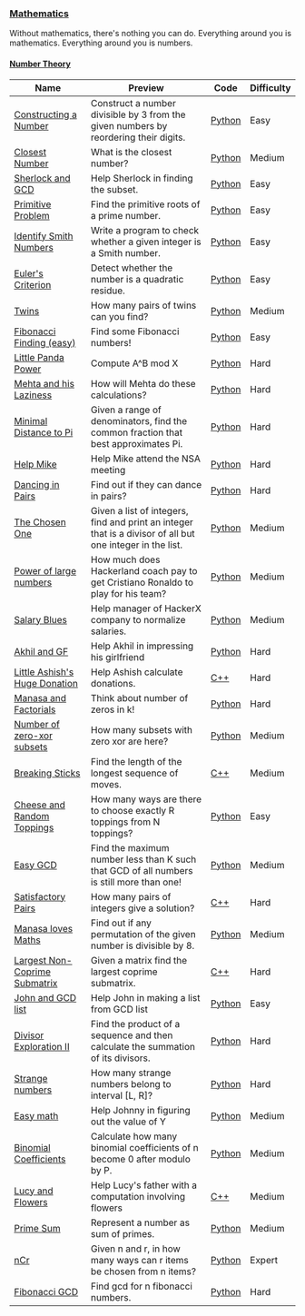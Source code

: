 
### [Mathematics](https://www.hackerrank.com/domains/mathematics)
Without mathematics, there's nothing you can do. Everything around you is mathematics. Everything around you is numbers.


#### [Number Theory](https://www.hackerrank.com/domains/mathematics/number-theory)

Name | Preview | Code | Difficulty
---- | ------- | ---- | ----------
[Constructing a Number](https://www.hackerrank.com/challenges/constructing-a-number)|Construct a number divisible by 3 from the given numbers by reordering their digits.|[Python](constructing-a-number.py)|Easy
[Closest Number](https://www.hackerrank.com/challenges/closest-number)|What is the closest number?|[Python](closest-number.py)|Medium
[Sherlock and GCD](https://www.hackerrank.com/challenges/sherlock-and-gcd)|Help Sherlock in finding the subset.|[Python](sherlock-and-gcd.py)|Easy
[Primitive Problem](https://www.hackerrank.com/challenges/primitive-problem)|Find the primitive roots of a prime number.|[Python](primitive-problem.py)|Easy
[Identify Smith Numbers](https://www.hackerrank.com/challenges/identify-smith-numbers)|Write a program to check whether a given integer is a Smith number.|[Python](identify-smith-numbers.py)|Easy
[Euler's Criterion](https://www.hackerrank.com/challenges/eulers-criterion)|Detect whether the number is a quadratic residue.|[Python](eulers-criterion.py)|Easy
[Twins](https://www.hackerrank.com/challenges/twins)|How many pairs of twins can you find?|[Python](twins.py)|Medium
[Fibonacci Finding (easy)](https://www.hackerrank.com/challenges/fibonacci-finding-easy)|Find some Fibonacci numbers!|[Python](fibonacci-finding-easy.py)|Easy
[Little Panda Power](https://www.hackerrank.com/challenges/littlepandapower)|Compute A^B mod X|[Python](littlepandapower.py)|Hard
[Mehta and his Laziness](https://www.hackerrank.com/challenges/mehta-and-his-laziness)|How will Mehta do these calculations?|[Python](mehta-and-his-laziness.py)|Hard
[Minimal Distance to Pi](https://www.hackerrank.com/challenges/minimal-distance-to-pi)|Given a range of denominators, find the common fraction that best approximates Pi.|[Python](minimal-distance-to-pi.py)|Hard
[Help Mike](https://www.hackerrank.com/challenges/help-mike)|Help Mike attend the NSA meeting|[Python](help-mike.py)|Hard
[Dancing in Pairs](https://www.hackerrank.com/challenges/dance-class)|Find out if they can dance in pairs?|[Python](dance-class.py)|Hard
[The Chosen One](https://www.hackerrank.com/challenges/the-chosen-one)|Given a list of integers, find and print an integer that is a divisor of all but one integer in the list.|[Python](the-chosen-one.py)|Medium
[Power of large numbers](https://www.hackerrank.com/challenges/power-of-large-numbers)|How much does Hackerland coach pay to get Cristiano Ronaldo to play for his team?|[Python](power-of-large-numbers.py)|Medium
[Salary Blues](https://www.hackerrank.com/challenges/salary-blues)|Help manager of HackerX company to normalize salaries.|[Python](salary-blues.py)|Medium
[Akhil and GF](https://www.hackerrank.com/challenges/akhil-and-gf)|Help Akhil in impressing his girlfriend|[Python](akhil-and-gf.py)|Hard
[Little Ashish's Huge Donation](https://www.hackerrank.com/challenges/little-chammys-huge-donation)|Help Ashish calculate donations.|[C++](little-chammys-huge-donation.cpp)|Hard
[Manasa and Factorials](https://www.hackerrank.com/challenges/manasa-and-factorials)|Think about number of zeros in k!|[Python](manasa-and-factorials.py)|Hard
[Number of zero-xor subsets](https://www.hackerrank.com/challenges/number-of-subsets)|How many subsets with zero xor are here?|[Python](number-of-subsets.py)|Medium
[Breaking Sticks](https://www.hackerrank.com/challenges/breaking-sticks)|Find the length of the longest sequence of moves.|[C++](breaking-sticks.cpp)|Medium
[Cheese and Random Toppings](https://www.hackerrank.com/challenges/cheese-and-random-toppings)|How many ways are there to choose exactly R toppings from N toppings?|[Python](cheese-and-random-toppings.py)|Easy
[Easy GCD](https://www.hackerrank.com/challenges/easy-gcd-1)|Find the maximum number less than K such that GCD of all numbers is still more than one!|[Python](easy-gcd-1.py)|Medium
[Satisfactory Pairs](https://www.hackerrank.com/challenges/pairs-again)|How many pairs of integers give a solution?|[C++](pairs-again.cpp)|Hard
[Manasa loves Maths](https://www.hackerrank.com/challenges/manasa-loves-maths)|Find out if any permutation of the given number is divisible by 8.|[Python](manasa-loves-maths.py)|Medium
[Largest Non-Coprime Submatrix](https://www.hackerrank.com/challenges/largest-coprime-submatrix)|Given a matrix find the largest coprime submatrix.|[C++](largest-coprime-submatrix.cpp)|Hard
[John and GCD list](https://www.hackerrank.com/challenges/john-and-gcd-list)|Help John in making a list from GCD list|[Python](john-and-gcd-list.py)|Easy
[Divisor Exploration II](https://www.hackerrank.com/challenges/divisor-exploration-2)|Find the product of a sequence and then calculate the summation of its divisors.|[Python](divisor-exploration-2.py)|Hard
[Strange numbers](https://www.hackerrank.com/challenges/strange-numbers)|How many strange numbers belong to interval [L, R]?|[Python](strange-numbers.py)|Hard
[Easy math](https://www.hackerrank.com/challenges/easy-math)|Help Johnny in figuring out the value of Y|[Python](easy-math.py)|Medium
[Binomial Coefficients](https://www.hackerrank.com/challenges/binomial-coefficients)|Calculate how many binomial coefficients of n become 0 after modulo by P.|[Python](binomial-coefficients.py)|Medium
[Lucy and Flowers](https://www.hackerrank.com/challenges/lucy-and-flowers)|Help Lucy's father with a computation involving flowers|[C++](lucy-and-flowers.cpp)|Medium
[Prime Sum](https://www.hackerrank.com/challenges/prime-sum)|Represent a number as sum of primes.|[Python](prime-sum.py)|Medium
[nCr](https://www.hackerrank.com/challenges/ncr)|Given n and r, in how many ways can r items be chosen from n items?|[Python](ncr.py)|Expert
[Fibonacci GCD](https://www.hackerrank.com/challenges/fibonacci-gcd)|Find gcd for n fibonacci numbers.|[Python](fibonacci-gcd.py)|Hard

